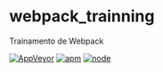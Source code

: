 # webpack_trainning

Trainamento de Webpack 

[![AppVeyor](https://img.shields.io/appveyor/ci/gruntjs/grunt.svg)]() [![apm](https://img.shields.io/apm/l/vim-mode.svg)]() [![node](https://img.shields.io/node/v/passport.svg)]()

